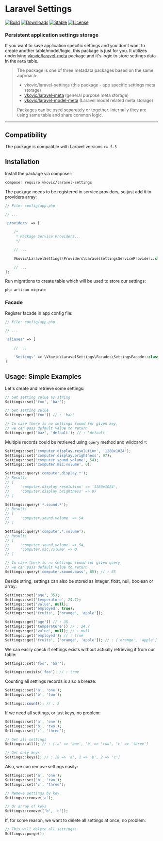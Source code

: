 # Laravel Settings

[![Build](https://api.travis-ci.org/vkovic/laravel-settings.svg?branch=master)](https://travis-ci.org/vkovic/laravel-settings)
[![Downloads](https://poser.pugx.org/vkovic/laravel-settings/downloads)](https://packagist.org/packages/vkovic/laravel-settings)
[![Stable](https://poser.pugx.org/vkovic/laravel-settings/v/stable)](https://packagist.org/packages/vkovic/laravel-settings)
[![License](https://poser.pugx.org/vkovic/laravel-settings/license)](https://packagist.org/packages/vkovic/laravel-settings)

### Persistent application settings storage

If you want to save application specific settings and you don't want to create another table/model/logic,
this package is just for you. It utilizes underlying [vkovic/laravel-meta](https://github.com/vkovic/laravel-meta)
package and it's logic to store settings data in the `meta` table.

> The package is one of three metadata packages based on the same approach:
> - vkovic/laravel-settings (this package - app specific settings meta storage)
> - [vkovic/laravel-meta](https://github.com/vkovic/laravel-meta) (general purpose meta storage)
> - [vkovic/laravel-model-meta](https://github.com/vkovic/laravel-model-meta) (Laravel model related meta storage)
>
> Packages can be used separately or together. Internally they are using same table and share common logic.

---

## Compatibility

The package is compatible with Laravel versions `>= 5.5`

## Installation

Install the package via composer:

```bash
composer require vkovic/laravel-settings
```

The package needs to be registered in service providers, so just add it to providers array:

```php
// File: config/app.php

// ...

'providers' => [

    /*
     * Package Service Providers...
     */

    // ...

    Vkovic\LaravelSettings\Providers\LaravelSettingsServiceProvider::class,

    // ...
];
```

Run migrations to create table which will be used to store our settings:

```bash
php artisan migrate
```

### Facade

Register facade in app config file:

```php
// File: config/app.php

// ...

'aliases' => [

    // ...

    'Settings' => \Vkovic\LaravelSettings\Facades\SettingsFacade::class,
]
```

## Usage: Simple Examples

Let's create and retrieve some settings:

```php
// Set setting value as string
Settings::set('foo', 'bar');

// Get setting value
Settings::get('foo')) // : 'bar'

// In case there is no settings found for given key,
// we can pass default value to return
Settings::get('baz', 'default'); // : 'default'
```

Multiple records could be retrieved using `query` method and wildcard `*`:

```php
Settings::set('computer.display.resolution', '1280x1024');
Settings::set('computer.display.brightness', 97);
Settings::set('computer.sound.volume', 54);
Settings::set('computer.mic.volume', 0);

Settings::query('computer.display.*');
// Result:
// [
//     'computer.display.resolution' => '1280x1024',
//     'computer.display.brightness' => 97
// ]

Settings::query('*.sound.*');
// Result:
// [
//     'computer.sound.volume' => 54
// ]

Settings::query('computer.*.volume');
// Result:
// [
//     'computer.sound.volume' => 54,
//     'computer.mic.volume' => 0
// ]

// In case there is no settings found for given query,
// we can pass default value to return
Settings::query('computer.sound.bass', 85); // : 85
```

Beside string, settings can also be stored as integer, float, null, boolean or array:

```php
Settings::set('age', 35);
Settings::set('temperature', 24.7);
Settings::set('value', null);
Settings::set('employed', true);
Settings::set('fruits', ['orange', 'apple']);

Settings::get('age')) // : 35
Settings::get('temperature')) // : 24.7
Settings::get('value', null); // : null
Settings::get('employed'); // : true
Settings::get('fruits', ['orange', 'apple']); // : ['orange', 'apple']
```

We can easily check if settings exists without actually retrieving it from our table:

```php
Settings::set('foo', 'bar');

Settings::exists('foo'); // : true
```

Counting all settings records is also a breeze:

```php
Settings::set('a', 'one');
Settings::set('b', 'two');

Settings::count(); // : 2
```

If we need all settings, or just keys, no problem:

```php
Settings::set('a', 'one');
Settings::set('b', 'two');
Settings::set('c', 'three');

// Get all settings
Settings::all(); // : ['a' => 'one', 'b' => 'two', 'c' => 'three']

// Get only keys
Settings::keys(); // : [0 => 'a', 1 => 'b', 2 => 'c']
```

Also, we can remove settings easily:

```php
Settings::set('a', 'one');
Settings::set('b', 'two');
Settings::set('c', 'three');

// Remove settings by key
Settings::remove('a');

// Or array of keys
Settings::remove(['b', 'c']);
```

If, for some reason, we want to delete all settings at once, no problem:

```php
// This will delete all settings!
Settings::purge();
```